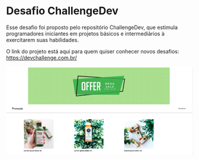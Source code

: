 # Desafio ChallengeDev

Esse desafio foi proposto pelo repositório ChallengeDev, que estimula programadores iniciantes em projetos básicos e intermediários à exercitarem suas habilidades.


O link do projeto está aqui para quem quiser conhecer novos desafios: https://devchallenge.com.br/

![ChallengeDev](https://github.com/Eletromaximus/challengedev-selfcare/blob/main/public/challengeDev.png)

